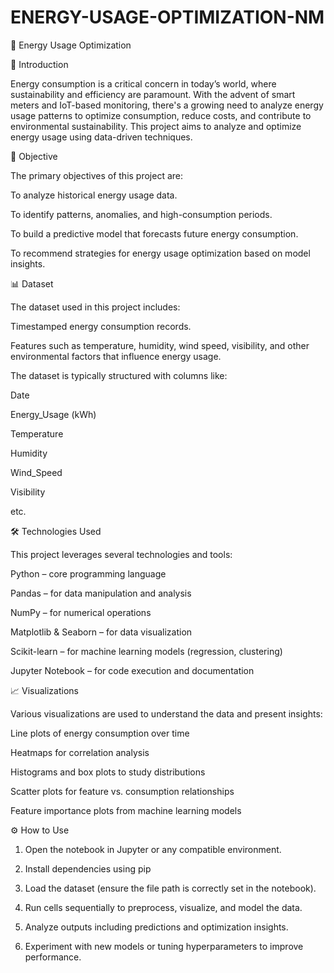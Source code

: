 # ENERGY-USAGE-OPTIMIZATION-NM

🔋 Energy Usage Optimization

📘 Introduction

Energy consumption is a critical concern in today’s world, where sustainability and efficiency are paramount. With the advent of smart meters and IoT-based monitoring, there's a growing need to analyze energy usage patterns to optimize consumption, reduce costs, and contribute to environmental sustainability. This project aims to analyze and optimize energy usage using data-driven techniques.

🎯 Objective

The primary objectives of this project are:

To analyze historical energy usage data.

To identify patterns, anomalies, and high-consumption periods.

To build a predictive model that forecasts future energy consumption.

To recommend strategies for energy usage optimization based on model insights.

📊 Dataset

The dataset used in this project includes:

Timestamped energy consumption records.

Features such as temperature, humidity, wind speed, visibility, and other environmental factors that influence energy usage.

The dataset is typically structured with columns like:

Date

Energy_Usage (kWh)

Temperature

Humidity

Wind_Speed

Visibility

etc.

🛠 Technologies Used

This project leverages several technologies and tools:

Python – core programming language

Pandas – for data manipulation and analysis

NumPy – for numerical operations

Matplotlib & Seaborn – for data visualization

Scikit-learn – for machine learning models (regression, clustering)

Jupyter Notebook – for code execution and documentation

📈 Visualizations

Various visualizations are used to understand the data and present insights:

Line plots of energy consumption over time

Heatmaps for correlation analysis

Histograms and box plots to study distributions

Scatter plots for feature vs. consumption relationships

Feature importance plots from machine learning models

⚙ How to Use
1. Open the notebook in Jupyter or any compatible environment.

2. Install dependencies using pip

3. Load the dataset (ensure the file path is correctly set in the notebook).

4. Run cells sequentially to preprocess, visualize, and model the data.

5. Analyze outputs including predictions and optimization insights.

6. Experiment with new models or tuning hyperparameters to improve performance.
